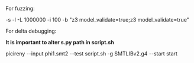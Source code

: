 For fuzzing:

-s <path to temp folder to dump mutants> -l <path for log files> -L 1000000 -i 100 -b <path to bug folder> "z3 model_validate=true;z3 model_validate=true" <absolute path to the seeds>

For delta debugging: 

**It is important to alter s.py path in script.sh**

picireny --input phi1.smt2 --test script.sh -g SMTLIBv2.g4 --start start